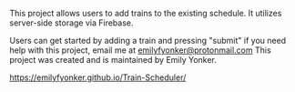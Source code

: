 This project allows users to add trains to the existing schedule.
It utilizes server-side storage via Firebase.

Users can get started by adding a train and pressing "submit"
if you need help with this project, email me at emilyfyonker@protonmail.com
This project was created and is maintained by Emily Yonker. 

https://emilyfyonker.github.io/Train-Scheduler/